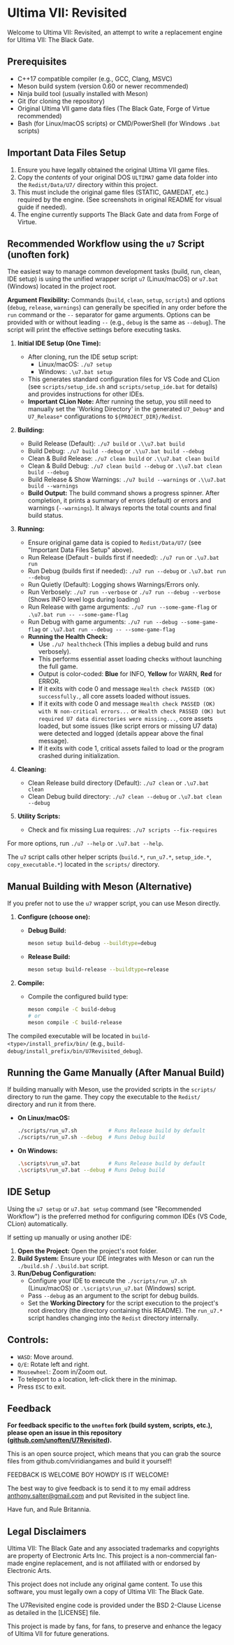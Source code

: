 # Ultima VII: Revisited


Welcome to Ultima VII: Revisited, an attempt to write a replacement engine for Ultima VII: The Black Gate.

## Prerequisites

- C++17 compatible compiler (e.g., GCC, Clang, MSVC)
- Meson build system (version 0.60 or newer recommended)
- Ninja build tool (usually installed with Meson)
- Git (for cloning the repository)
- Original Ultima VII game data files (The Black Gate, Forge of Virtue recommended)
- Bash (for Linux/macOS scripts) or CMD/PowerShell (for Windows `.bat` scripts)

## Important Data Files Setup

1.  Ensure you have legally obtained the original Ultima VII game files.
2.  Copy the _contents_ of your original DOS `ULTIMA7` game data folder into the `Redist/Data/U7/` directory within this project.
3.  This must include the original game files (STATIC, GAMEDAT, etc.) required by the engine. (See screenshots in original README for visual guide if needed).
4.  The engine currently supports The Black Gate and data from Forge of Virtue.

## Recommended Workflow using the `u7` Script (unoften fork)

The easiest way to manage common development tasks (build, run, clean, IDE setup) is using the unified wrapper script `u7` (Linux/macOS) or `u7.bat` (Windows) located in the project root.

**Argument Flexibility:** Commands (`build`, `clean`, `setup`, `scripts`) and options (`debug`, `release`, `warnings`) can generally be specified in any order before the `run` command or the `--` separator for game arguments. Options can be provided with or without leading `--` (e.g., `debug` is the same as `--debug`). The script will print the effective settings before executing tasks.

1.  **Initial IDE Setup (One Time):**
    *   After cloning, run the IDE setup script:
        *   Linux/macOS: `./u7 setup`
        *   Windows: `.\u7.bat setup`
    *   This generates standard configuration files for VS Code and CLion (see `scripts/setup_ide.sh` and `scripts/setup_ide.bat` for details) and provides instructions for other IDEs.
    *   **Important CLion Note:** After running the setup, you still need to manually set the 'Working Directory' in the generated `U7_Debug*` and `U7_Release*` configurations to `${PROJECT_DIR}/Redist`.

2.  **Building:**
    *   Build Release (Default): `./u7 build` or `.\\u7.bat build`
    *   Build Debug: `./u7 build --debug` or `.\\u7.bat build --debug`
    *   Clean & Build Release: `./u7 clean build` or `.\\u7.bat clean build`
    *   Clean & Build Debug: `./u7 clean build --debug` or `.\\u7.bat clean build --debug`
    *   Build Release & Show Warnings: `./u7 build --warnings` or `.\\u7.bat build --warnings`
    *   **Build Output:** The build command shows a progress spinner. After completion, it prints a summary of errors (default) or errors and warnings (`--warnings`). It always reports the total counts and final build status.

3.  **Running:**
    *   Ensure original game data is copied to `Redist/Data/U7/` (see "Important Data Files Setup" above).
    *   Run Release (Default - builds first if needed): `./u7 run` or `.\u7.bat run`
    *   Run Debug (builds first if needed): `./u7 run --debug` or `.\u7.bat run --debug`
    *   Run Quietly (Default): Logging shows Warnings/Errors only.
    *   Run Verbosely: `./u7 run --verbose` or `./u7 run --debug --verbose` (Shows INFO level logs during loading)
    *   Run Release with game arguments: `./u7 run --some-game-flag` or `.\u7.bat run -- --some-game-flag`
    *   Run Debug with game arguments: `./u7 run --debug --some-game-flag` or `.\u7.bat run --debug -- --some-game-flag`
    *   **Running the Health Check:**
        *   Use `./u7 healthcheck` (This implies a debug build and runs verbosely).
        *   This performs essential asset loading checks without launching the full game.
        *   Output is color-coded: **Blue** for INFO, **Yellow** for WARN, **Red** for ERROR.
        *   If it exits with code 0 and message `Health check PASSED (OK) successfully.`, all core assets loaded without issues.
        *   If it exits with code 0 and message `Health check PASSED (OK) with N non-critical errors...` or `Health check PASSED (OK) but required U7 data directories were missing...`, core assets loaded, but some issues (like script errors or missing U7 data) were detected and logged (details appear above the final message).
        *   If it exits with code 1, critical assets failed to load or the program crashed during initialization.

4.  **Cleaning:**
    *   Clean Release build directory (Default): `./u7 clean` or `.\u7.bat clean`
    *   Clean Debug build directory: `./u7 clean --debug` or `.\u7.bat clean --debug`

5.  **Utility Scripts:**
    *   Check and fix missing Lua requires: `./u7 scripts --fix-requires`

For more options, run `./u7 --help` or `.\u7.bat --help`.

The `u7` script calls other helper scripts (`build.*`, `run_u7.*`, `setup_ide.*`, `copy_executable.*`) located in the `scripts/` directory.

## Manual Building with Meson (Alternative)

If you prefer not to use the `u7` wrapper script, you can use Meson directly.

1.  **Configure (choose one):**
    *   **Debug Build:**
        ```bash
        meson setup build-debug --buildtype=debug
        ```
    *   **Release Build:**
        ```bash
        meson setup build-release --buildtype=release
        ```

2.  **Compile:**
    *   Compile the configured build type:
        ```bash
        meson compile -C build-debug
        # or
        meson compile -C build-release
        ```

The compiled executable will be located in `build-<type>/install_prefix/bin/` (e.g., `build-debug/install_prefix/bin/U7Revisited_debug`).

## Running the Game Manually (After Manual Build)

If building manually with Meson, use the provided scripts in the `scripts/` directory to run the game. They copy the executable to the `Redist/` directory and run it from there.

*   **On Linux/macOS:**
    ```bash
    ./scripts/run_u7.sh          # Runs Release build by default
    ./scripts/run_u7.sh --debug  # Runs Debug build
    ```
*   **On Windows:**
    ```bash
    .\scripts\run_u7.bat         # Runs Release build by default
    .\scripts\run_u7.bat --debug # Runs Debug build
    ```

## IDE Setup

Using the `u7 setup` or `u7.bat setup` command (see "Recommended Workflow") is the preferred method for configuring common IDEs (VS Code, CLion) automatically.

If setting up manually or using another IDE:

1.  **Open the Project:** Open the project's root folder.
2.  **Build System:** Ensure your IDE integrates with Meson or can run the `./build.sh` / `.\build.bat` script.
3.  **Run/Debug Configuration:**
    *   Configure your IDE to execute the `./scripts/run_u7.sh` (Linux/macOS) or `.\scripts\run_u7.bat` (Windows) script.
    *   Pass `--debug` as an argument to the script for debug builds.
    *   Set the **Working Directory** for the script execution to the project's root directory (the directory containing this README). The `run_u7.*` script handles changing into the `Redist` directory internally.

## Controls:

- `WASD`:  Move around.
- `Q/E`:  Rotate left and right.
- `Mousewheel`:  Zoom in/Zoom out.
- To teleport to a location, left-click there in the minimap.
- Press `ESC` to exit.

## Feedback

**For feedback specific to the `unoften` fork (build system, scripts, etc.), please open an issue in this repository ([github.com/unoften/U7Revisited](https://github.com/unoften/U7Revisited)).**

This is an open source project, which means that you can grab the source files from github.com/viridiangames and build it yourself!

FEEDBACK IS WELCOME BOY HOWDY IS IT WELCOME!

The best way to give feedback is to send it to my email address anthony.salter@gmail.com and put Revisited in the subject line.

Have fun, and Rule Britannia.

## Legal Disclaimers

Ultima VII: The Black Gate and any associated trademarks and copyrights are property of Electronic Arts Inc. This project is a non-commercial fan-made engine replacement, and is not affiliated with or endorsed by Electronic Arts.

This project does not include any original game content. To use this software, you must legally own a copy of Ultima VII: The Black Gate.

The U7Revisited engine code is provided under the BSD 2-Clause License as detailed in the [LICENSE] file.

This project is made by fans, for fans, to preserve and enhance the legacy of Ultima VII for future generations.
